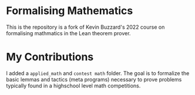 # Formalising Mathematics

This is the repository is a fork of Kevin Buzzard's 2022 course on formalising mathmatics in the Lean theorem prover.

# My Contributions

I added a `applied_math` and `contest math` folder.
The goal is to formalize the basic lemmas and tactics (meta programs) necessary to prove problems typically found in a highschool level math competitions.